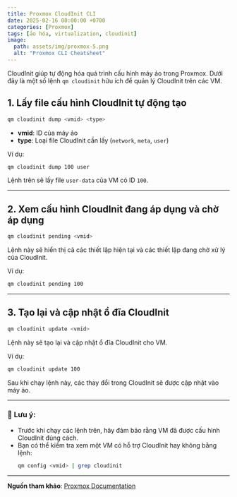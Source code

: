 ```yaml
---
title: Proxmox CloudInit CLI
date: 2025-02-16 00:00:00 +0700
categories: [Proxmox]
tags: [ảo hóa, virtualization, cloudinit]
image:
  path: assets/img/proxmox-5.png
  alt: "Proxmox CLI Cheatsheet"
---
```


CloudInit giúp tự động hóa quá trình cấu hình máy ảo trong Proxmox. Dưới đây là một số lệnh `qm cloudinit` hữu ích để quản lý CloudInit trên các VM.

## 1. Lấy file cấu hình CloudInit tự động tạo
```sh
qm cloudinit dump <vmid> <type>
```
- **vmid**: ID của máy ảo
- **type**: Loại file CloudInit cần lấy (`network`, `meta`, `user`)

Ví dụ:
```sh
qm cloudinit dump 100 user
```
Lệnh trên sẽ lấy file `user-data` của VM có ID `100`.

---

## 2. Xem cấu hình CloudInit đang áp dụng và chờ áp dụng
```sh
qm cloudinit pending <vmid>
```
Lệnh này sẽ hiển thị cả các thiết lập hiện tại và các thiết lập đang chờ xử lý của CloudInit.

Ví dụ:
```sh
qm cloudinit pending 100
```

---

## 3. Tạo lại và cập nhật ổ đĩa CloudInit
```sh
qm cloudinit update <vmid>
```
Lệnh này sẽ tạo lại và cập nhật ổ đĩa CloudInit cho VM.

Ví dụ:
```sh
qm cloudinit update 100
```
Sau khi chạy lệnh này, các thay đổi trong CloudInit sẽ được cập nhật vào máy ảo.

---

### 🔹 **Lưu ý**:
- Trước khi chạy các lệnh trên, hãy đảm bảo rằng VM đã được cấu hình CloudInit đúng cách.
- Bạn có thể kiểm tra xem một VM có hỗ trợ CloudInit hay không bằng lệnh:
  ```sh
  qm config <vmid> | grep cloudinit
  ```

---
**Nguồn tham khảo**: [Proxmox Documentation](https://pve.proxmox.com/wiki/Cloud-Init_Support)
